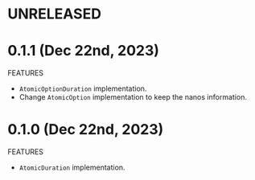 # UNRELEASED

# 0.1.1 (Dec 22nd, 2023)

FEATURES

- `AtomicOptionDuration` implementation.
- Change `AtomicOption` implementation to keep the nanos information.

# 0.1.0 (Dec 22nd, 2023)

FEATURES

- `AtomicDuration` implementation.
